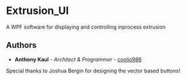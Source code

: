 # Extrusion_UI
A WPF software for displaying and controlling inprocess extrusion

## Authors

* **Anthony Kaul** - *Architect & Programmer* - [coolio986](https://github.com/coolio986)

Special thanks to Joshua Bergin for designing the vector based buttons!